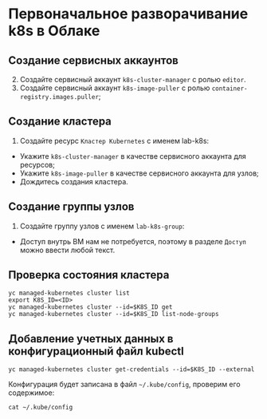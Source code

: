 # Первоначальное разворачивание k8s в Облаке
## Создание сервисных аккаунтов
2. Создайте сервисный аккаунт `k8s-cluster-manager` с ролью `editor`.
1. Создайте сервисный аккаунт `k8s-image-puller` с ролью `container-registry.images.puller`;

## Создание кластера
1. Создайте ресурс `Кластер Kubernetes` с именем lab-k8s:
* Укажите `k8s-cluster-manager` в качестве сервисного аккаунта для ресурсов;
* Укажите `k8s-image-puller` в качестве сервисного аккаунта для узлов;
* Дождитесь создания кластера.

## Создание группы узлов
1. Создайте группу узлов с именем `lab-k8s-group`:
* Доступ внутрь ВМ нам не потребуется, поэтому в разделе `Доступ` можно ввести любой текст.

## Проверка состояния кластера
```
yc managed-kubernetes cluster list
export K8S_ID=<ID>
yc managed-kubernetes cluster --id=$K8S_ID get
yc managed-kubernetes cluster --id=$K8S_ID list-node-groups
```

## Добавление учетных данных в конфигурационный файл kubectl
```
yc managed-kubernetes cluster get-credentials --id=$K8S_ID --external
```
Конфигурация будет записана в файл `~/.kube/config`, проверим его содержимое:
```
cat ~/.kube/config
```
